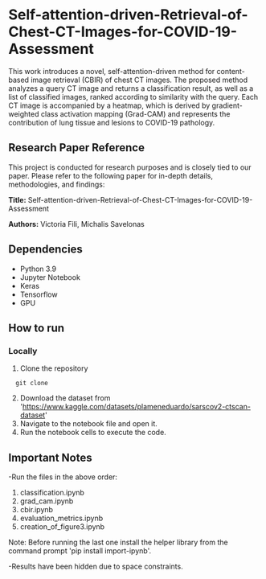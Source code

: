# Self-attention-driven-Retrieval-of-Chest-CT-Images-for-COVID-19-Assessment

This work introduces a novel, self-attention-driven method for content-based image retrieval (CBIR) of chest CT images. The proposed method analyzes a query CT image and returns a classification result, as well as a list of classified images, ranked according to similarity with the query. Each CT image is accompanied by a heatmap, which is derived by gradient-weighted class activation mapping (Grad-CAM) and represents the contribution of lung tissue and lesions to COVID-19 pathology.

## Research Paper Reference

This project is conducted for research purposes and is closely tied to our paper. Please refer to the following paper for in-depth details, methodologies, and findings:

**Title:** Self-attention-driven-Retrieval-of-Chest-CT-Images-for-COVID-19-Assessment

**Authors:** Victoria Fili, Michalis Savelonas

## Dependencies

- Python 3.9
- Jupyter Notebook
- Keras
- Tensorflow
- GPU

## How to run 
### Locally

1. Clone the repository

```shell
  git clone 
```
2. Download the dataset from 'https://www.kaggle.com/datasets/plameneduardo/sarscov2-ctscan-dataset'
3. Navigate to the notebook file and open it.
4. Run the notebook cells to execute the code.

## Important Notes
-Run the files in the above order:
  1. classification.ipynb
  2. grad_cam.ipynb
  3. cbir.ipynb
  4. evaluation_metrics.ipynb
  5. creation_of_figure3.ipynb
     
  Note: Before running the last one install the helper library from the command prompt 'pip install import-ipynb'.

-Results have been hidden due to space constraints.
